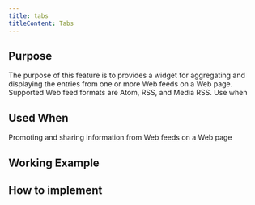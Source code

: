 ```yaml
---
title: tabs
titleContent: Tabs
---
```

## Purpose
The purpose of this feature is to provides a widget for aggregating and displaying the entries from one or more Web feeds on a Web page. Supported Web feed formats are Atom, RSS, and Media RSS.
Use when

## Used When
Promoting and sharing information from Web feeds on a Web page

## Working Example

<wb-tabs v="5"></wb-tabs>

<wb-tabs v="5"></wb-tabs>

## How to implement

